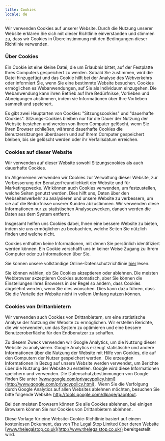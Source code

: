 ```yaml
---
title: Cookies
locale: de
---
```

Wir verwenden Cookies auf unserer Website. Durch die Nutzung unserer Website erklären Sie sich mit dieser Richtlinie einverstanden und stimmen zu, dass wir Cookies in Übereinstimmung mit den Bedingungen dieser Richtlinie verwenden.

### Über Cookies

Ein Cookie ist eine kleine Datei, die um Erlaubnis bittet, auf der Festplatte Ihres Computers gespeichert zu werden. Sobald Sie zustimmen, wird die Datei hinzugefügt und das Cookie hilft bei der Analyse des Webverkehrs oder informiert Sie, wenn Sie eine bestimmte Website besuchen. Cookies ermöglichen es Webanwendungen, auf Sie als Individuum einzugehen. Die Webanwendung kann ihren Betrieb auf Ihre Bedürfnisse, Vorlieben und Abneigungen abstimmen, indem sie Informationen über Ihre Vorlieben sammelt und speichert.

Es gibt zwei Hauptarten von Cookies: "Sitzungscookies" und "dauerhafte Cookies". Sitzungs-Cookies bleiben nur für die Dauer der Nutzung der Website bestehen und werden von Ihrem Computer gelöscht, wenn Sie Ihren Browser schließen, während dauerhafte Cookies die Benutzersitzungen überdauern und auf Ihrem Computer gespeichert bleiben, bis sie gelöscht werden oder ihr Verfallsdatum erreichen.

### Cookies auf dieser Website

Wir verwenden auf dieser Website sowohl Sitzungscookies als auch dauerhafte Cookies.

Im Allgemeinen verwenden wir Cookies zur Verwaltung dieser Website, zur Verbesserung der Benutzerfreundlichkeit der Website und für Marketingzwecke. Wir können auch Cookies verwenden, um festzustellen, welche Seiten genutzt werden. Dies hilft uns, Daten über den Webseitenverkehr zu analysieren und unsere Website zu verbessern, um sie auf die Bedürfnisse unserer Kunden abzustimmen. Wir verwenden diese Informationen nur zu statistischen Analysezwecken, danach werden die Daten aus dem System entfernt.

Insgesamt helfen uns Cookies dabei, Ihnen eine bessere Website zu bieten, indem sie uns ermöglichen zu beobachten, welche Seiten Sie nützlich finden und welche nicht.

Cookies enthalten keine Informationen, mit denen Sie persönlich identifiziert werden können. Ein Cookie verschafft uns in keiner Weise Zugang zu Ihrem Computer oder zu Informationen über Sie.

Sie können unsere vollständige Online-Datenschutzrichtlinie [hier](https://bibleinoneyear.org/privacy-policy) lesen.

Sie können wählen, ob Sie Cookies akzeptieren oder ablehnen. Die meisten Webbrowser akzeptieren Cookies automatisch, aber Sie können die Einstellungen Ihres Browsers in der Regel so ändern, dass Cookies abgelehnt werden, wenn Sie dies wünschen. Dies kann dazu führen, dass Sie die Vorteile der Website nicht in vollem Umfang nutzen können.



### Cookies von Drittanbietern

Wir verwenden auch Cookies von Drittanbietern, um eine statistische Analyse der Nutzung der Website zu ermöglichen. Wir erstellen Berichte, die wir verwenden, um das System zu optimieren und eine bessere Benutzeroberfläche für den Endbenutzer zu schaffen.

Zu diesem Zweck verwenden wir Google Analytics, um die Nutzung dieser Website zu analysieren. Google Analytics erzeugt statistische und andere Informationen über die Nutzung der Website mit Hilfe von Cookies, die auf den Computern der Nutzer gespeichert werden.  Die erzeugten Informationen in Bezug auf unsere Website werden verwendet, um Berichte über die Nutzung der Website zu erstellen. Google wird diese Informationen speichern und verwenden. Die Datenschutzbestimmungen von Google finden Sie unter [www.google.com/privacypolicy.html](http://www.google.com/privacypolicy.html).  Wenn Sie die Verfolgung durch Google Analytics auf allen Websites ablehnen möchten, besuchen Sie bitte folgende Website: <http://tools.google.com/dlpage/gaoptout>.

Bei den meisten Browsern können Sie alle Cookies ablehnen, bei einigen Browsern können Sie nur Cookies von Drittanbietern ablehnen.

Diese Vorlage für eine Website-Cookie-Richtlinie basiert auf einem kostenlosen Dokument, das von The Legal Stop Limited über deren Website [www.thelegalstop.co.uk](http://www.thelegalstop.co.uk/) bereitgestellt wird.